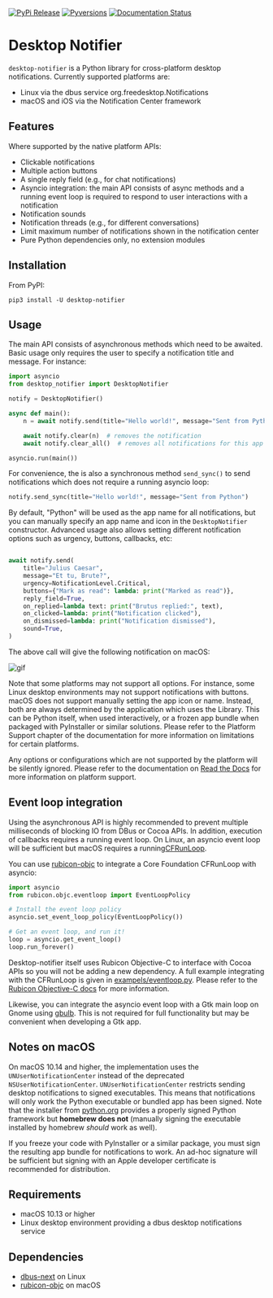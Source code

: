 [![PyPi Release](https://img.shields.io/pypi/v/desktop-notifier.svg)](https://pypi.org/project/desktop-notifier/)
[![Pyversions](https://img.shields.io/pypi/pyversions/desktop-notifier.svg)](https://pypi.org/pypi/desktop-notifier/)
[![Documentation Status](https://readthedocs.org/projects/desktop-notifier/badge/?version=latest)](https://desktop-notifier.readthedocs.io/en/latest/?badge=latest)

# Desktop Notifier

`desktop-notifier`  is a Python library for cross-platform desktop notifications.
Currently supported platforms are:

* Linux via the dbus service org.freedesktop.Notifications
* macOS and iOS via the Notification Center framework

## Features

Where supported by the native platform APIs:

* Clickable notifications
* Multiple action buttons
* A single reply field (e.g., for chat notifications)
* Asyncio integration: the main API consists of async methods and a running event loop
  is required to respond to user interactions with a notification
* Notification sounds
* Notification threads (e.g., for different conversations)  
* Limit maximum number of notifications shown in the notification center
* Pure Python dependencies only, no extension modules

## Installation

From PyPI:

```
pip3 install -U desktop-notifier
```

## Usage

The main API consists of asynchronous methods which need to be awaited. Basic usage only
requires the user to specify a notification title and message. For instance:

```Python
import asyncio
from desktop_notifier import DesktopNotifier

notify = DesktopNotifier()

async def main():
    n = await notify.send(title="Hello world!", message="Sent from Python")

    await notify.clear(n)  # removes the notification
    await notify.clear_all()  # removes all notifications for this app

asyncio.run(main())
```

For convenience, the is also a synchronous method ``send_sync()`` to send notifications
which does not require a running asyncio loop:

```Python
notify.send_sync(title="Hello world!", message="Sent from Python")
```

By default, "Python" will be used as the app name for all notifications, but you can
manually specify an app name and icon in the ``DesktopNotifier`` constructor. Advanced
usage also allows setting different notification options such as urgency, buttons,
callbacks, etc:

```Python

await notify.send(
    title="Julius Caesar",
    message="Et tu, Brute?",
    urgency=NotificationLevel.Critical,
    buttons={"Mark as read": lambda: print("Marked as read")},
    reply_field=True,
    on_replied=lambda text: print("Brutus replied:", text),
    on_clicked=lambda: print("Notification clicked"),
    on_dismissed=lambda: print("Notification dismissed"),
    sound=True,
)
```

The above call will give the following notification on macOS:

![gif](screenshots/macOS.gif)

Note that some platforms may not support all options. For instance, some Linux desktop
environments may not support notifications with buttons. macOS does not support
manually setting the app icon or name. Instead, both are always determined by the
application which uses the Library. This can be Python itself, when used interactively,
or a frozen app bundle when packaged with PyInstaller or similar solutions. Please refer
to the Platform Support chapter of the documentation for more information on limitations
for certain platforms.

Any options or configurations which are not supported by the platform will be silently
ignored. Please refer to the documentation on [Read the Docs](https://desktop-notifier.readthedocs.io)
for more information on platform support.

## Event loop integration

Using the asynchronous API is highly recommended to prevent multiple milliseconds of 
blocking IO from DBus or Cocoa APIs. In addition, execution of callbacks requires a
running event loop. On Linux, an asyncio event loop will be sufficient but macOS
requires a running[CFRunLoop](https://developer.apple.com/documentation/corefoundation/cfrunloop-rht).

You can use [rubicon-objc](https://github.com/beeware/rubicon-objc) to integrate a Core
Foundation CFRunLoop with asyncio:

```Python
import asyncio
from rubicon.objc.eventloop import EventLoopPolicy

# Install the event loop policy
asyncio.set_event_loop_policy(EventLoopPolicy())

# Get an event loop, and run it!
loop = asyncio.get_event_loop()
loop.run_forever()
```

Desktop-notifier itself uses Rubicon Objective-C to interface with Cocoa APIs so you
will not be adding a new dependency. A full example integrating with the CFRunLoop is
given in [exampels/eventloop.py](exampels/eventloop.py). Please refer to the
[Rubicon Objective-C docs](https://rubicon-objc.readthedocs.io/en/latest/how-to/async.html)
for more information.

Likewise, you can integrate the asyncio event loop with a Gtk main loop on Gnome using
[gbulb](https://pypi.org/project/gbulb). This is not required for full functionality
but may be convenient when developing a Gtk app.

## Notes on macOS

On macOS 10.14 and higher, the implementation uses the `UNUserNotificationCenter`
instead of the deprecated `NSUserNotificationCenter`. `UNUserNotificationCenter`
restricts sending desktop notifications to signed executables. This means that
notifications will only work the Python executable or bundled app has been signed. Note
that the installer from [python.org](https://python.org) provides a properly signed
Python framework but **homebrew does not** (manually signing the executable installed
by homebrew _should_ work as well).

If you freeze your code with PyInstaller or a similar package, you must sign the
resulting app bundle for notifications to work. An ad-hoc signature will be sufficient
but signing with an Apple developer certificate is recommended for distribution.

## Requirements

* macOS 10.13 or higher
* Linux desktop environment providing a dbus desktop notifications service

## Dependencies

* [dbus-next](https://github.com/altdesktop/python-dbus-next) on Linux
* [rubicon-objc](https://github.com/beeware/rubicon-objc) on macOS
